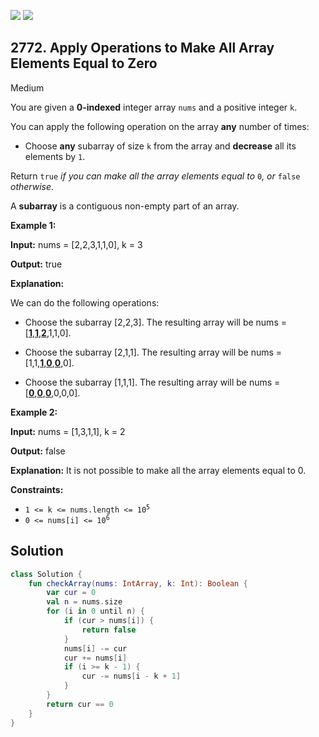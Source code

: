 [![](https://img.shields.io/github/stars/javadev/LeetCode-in-Kotlin?label=Stars&style=flat-square)](https://github.com/javadev/LeetCode-in-Kotlin)
[![](https://img.shields.io/github/forks/javadev/LeetCode-in-Kotlin?label=Fork%20me%20on%20GitHub%20&style=flat-square)](https://github.com/javadev/LeetCode-in-Kotlin/fork)

## 2772\. Apply Operations to Make All Array Elements Equal to Zero

Medium

You are given a **0-indexed** integer array `nums` and a positive integer `k`.

You can apply the following operation on the array **any** number of times:

*   Choose **any** subarray of size `k` from the array and **decrease** all its elements by `1`.

Return `true` _if you can make all the array elements equal to_ `0`_, or_ `false` _otherwise_.

A **subarray** is a contiguous non-empty part of an array.

**Example 1:**

**Input:** nums = [2,2,3,1,1,0], k = 3

**Output:** true

**Explanation:**

We can do the following operations:

- Choose the subarray [2,2,3]. The resulting array will be nums = [**<ins>1</ins>**,**<ins>1</ins>**,**<ins>2</ins>**,1,1,0].

- Choose the subarray [2,1,1]. The resulting array will be nums = [1,1,**<ins>1</ins>**,**<ins>0</ins>**,**<ins>0</ins>**,0].

- Choose the subarray [1,1,1]. The resulting array will be nums = [<ins>**0**</ins>,<ins>**0**</ins>,<ins>**0**</ins>,0,0,0]. 

**Example 2:**

**Input:** nums = [1,3,1,1], k = 2

**Output:** false

**Explanation:** It is not possible to make all the array elements equal to 0. 

**Constraints:**

*   <code>1 <= k <= nums.length <= 10<sup>5</sup></code>
*   <code>0 <= nums[i] <= 10<sup>6</sup></code>

## Solution

```kotlin
class Solution {
    fun checkArray(nums: IntArray, k: Int): Boolean {
        var cur = 0
        val n = nums.size
        for (i in 0 until n) {
            if (cur > nums[i]) {
                return false
            }
            nums[i] -= cur
            cur += nums[i]
            if (i >= k - 1) {
                cur -= nums[i - k + 1]
            }
        }
        return cur == 0
    }
}
```